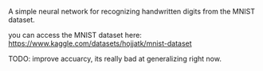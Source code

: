 A simple neural network for recognizing handwritten digits from the MNIST dataset. 

you can access the MNIST dataset here: https://www.kaggle.com/datasets/hojjatk/mnist-dataset

TODO: improve accuarcy, its really bad at generalizing right now.
